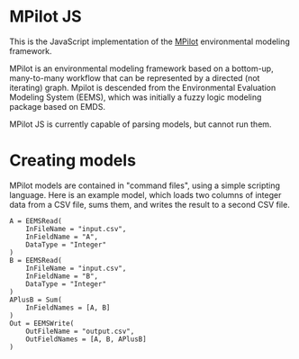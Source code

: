 # MPilot JS

This is the JavaScript implementation of the [MPilot](https://github.com/consbio/mpilot) environmental modeling 
framework.

MPilot is an environmental modeling framework based on a bottom-up, many-to-many workflow that can be represented by a 
directed (not iterating) graph. Mpilot is descended from the Environmental Evaluation Modeling System (EEMS), which was
initially a fuzzy logic modeling package based on EMDS.

MPilot JS is currently capable of parsing models, but cannot run them.

# Creating models

MPilot models are contained in "command files", using a simple scripting language. Here is an example model, which 
loads two columns of integer data from a CSV file, sums them, and writes the result to a second CSV file.

```text
A = EEMSRead(
    InFileName = "input.csv",
    InFieldName = "A",
    DataType = "Integer"
)
B = EEMSRead(
    InFileName = "input.csv",
    InFieldName = "B",
    DataType = "Integer"
)
APlusB = Sum(
    InFieldNames = [A, B]
)
Out = EEMSWrite(
    OutFileName = "output.csv",
    OutFieldNames = [A, B, APlusB]
)
```
